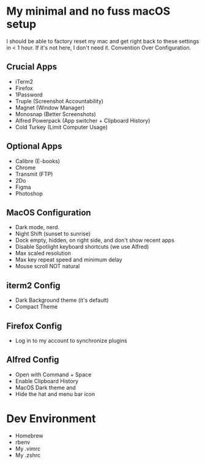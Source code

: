 # My minimal and no fuss macOS setup

I should be able to factory reset my mac and get right back to these settings in < 1 hour.
If it's not here, I don't need it. 
Convention Over Configuration.

## Crucial Apps
- iTerm2
- Firefox
- 1Password 
- Truple (Screenshot Accountability)
- Magnet (Window Manager)
- Monosnap (Better Screenshots)
- Alfred Powerpack (App switcher + Clipboard History)
- Cold Turkey (Limit Computer Usage)

## Optional Apps
- Calibre (E-books)
- Chrome
- Transmit (FTP)
- 2Do 
- Figma
- Photoshop

## MacOS Configuration
- Dark mode, nerd.
- Night Shift (sunset to sunrise)
- Dock empty, hidden, on right side, and don't show recent apps
- Disable Spotlight keyboard shortcuts (we use Alfred)
- Max scaled resolution
- Max key repeat speed and minimum delay
- Mouse scroll NOT natural

## iterm2 Config
- Dark Background theme (it's default)
- Compact Theme

## Firefox Config
- Log in to my account to synchronize plugins

## Alfred Config
- Open with Command + Space
- Enable Clipboard History
- MacOS Dark theme and 
- Hide the hat and menu bar icon

# Dev Environment
- Homebrew
- rbenv
- My .vimrc
- My .zshrc
